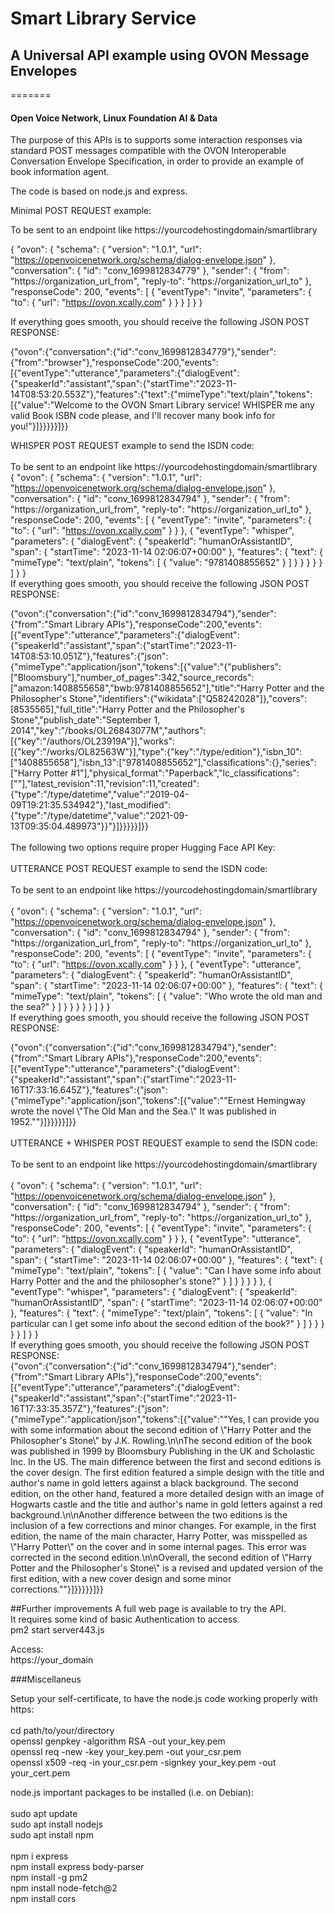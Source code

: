 # Smart Library Service
## A Universal API example using OVON Message Envelopes
=======
#### Open Voice Network, Linux Foundation AI & Data

The purpose of this APIs is to supports some interaction responses via standard POST messages compatible with the OVON Interoperable Conversation Envelope Specification, in order to provide an example of book information agent.

The code is based on node.js and express.

Minimal POST REQUEST example:

To be sent to an endpoint like https://yourcodehostingdomain/smartlibrary

{
  "ovon": {
    "schema": {
      "version": "1.0.1",
      "url": "https://openvoicenetwork.org/schema/dialog-envelope.json"
    },
    "conversation": {
      "id": "conv_1699812834779"
    },
    "sender": {
      "from": "https://organization_url_from",
      "reply-to": "https://organization_url_to"
    },
    "responseCode": 200,
    "events": [
      {
        "eventType": "invite",
        "parameters": {
          "to": {
            "url": "https://ovon.xcally.com"
          }
        }
      }
    ]
  }
}

If everything goes smooth, you should receive the following JSON POST RESPONSE:

{"ovon":{"conversation":{"id":"conv_1699812834779"},"sender":{"from":"browser"},"responseCode":200,"events":[{"eventType":"utterance","parameters":{"dialogEvent":{"speakerId":"assistant","span":{"startTime":"2023-11-14T08:53:20.553Z"},"features":{"text":{"mimeType":"text/plain","tokens":[{"value":"Welcome
to the OVON Smart Library service! WHISPER me any valid Book ISBN code please, and I'll recover many book info for
you!"}]}}}}}]}}


WHISPER POST REQUEST example to send the ISDN code:<br>
<br>
To be sent to an endpoint like https://yourcodehostingdomain/smartlibrary
<br>
{
    "ovon": {
      "schema": {
        "version": "1.0.1",
        "url": "https://openvoicenetwork.org/schema/dialog-envelope.json"
      },
      "conversation": {
        "id": "conv_1699812834794"
      },
      "sender": {
        "from": "https://organization_url_from",
        "reply-to": "https://organization_url_to"
      },
      "responseCode": 200,
      "events": [
        {
          "eventType": "invite",
          "parameters": {
            "to": {
              "url": "https://ovon.xcally.com"
            }
           }
         },
          {
          "eventType": "whisper",
            "parameters": {
              "dialogEvent": {
                "speakerId": "humanOrAssistantID",
                "span": { "startTime": "2023-11-14 02:06:07+00:00" },
                "features": {
                  "text": {
                    "mimeType": "text/plain",
                    "tokens": [ { "value": "9781408855652" } ] 
                  }
                }
              }
            }
          }
      ]
    }
  }
<br>
If everything goes smooth, you should receive the following JSON POST RESPONSE:<br>

{"ovon":{"conversation":{"id":"conv_1699812834794"},"sender":{"from":"Smart Library
APIs"},"responseCode":200,"events":[{"eventType":"utterance","parameters":{"dialogEvent":{"speakerId":"assistant","span":{"startTime":"2023-11-14T08:53:10.051Z"},"features":{"json":{"mimeType":"application/json","tokens":[{"value":"{\"publishers\":[\"Bloomsbury\"],\"number_of_pages\":342,\"source_records\":[\"amazon:1408855658\",\"bwb:9781408855652\"],\"title\":\"Harry
Potter and the Philosopher's
Stone\",\"identifiers\":{\"wikidata\":[\"Q58242028\"]},\"covers\":[8535565],\"full_title\":\"Harry Potter and the
Philosopher's Stone\",\"publish_date\":\"September 1,
2014\",\"key\":\"/books/OL26843077M\",\"authors\":[{\"key\":\"/authors/OL23919A\"}],\"works\":[{\"key\":\"/works/OL82563W\"}],\"type\":{\"key\":\"/type/edition\"},\"isbn_10\":[\"1408855658\"],\"isbn_13\":[\"9781408855652\"],\"classifications\":{},\"series\":[\"Harry
Potter
#1\"],\"physical_format\":\"Paperback\",\"lc_classifications\":[\"\"],\"latest_revision\":11,\"revision\":11,\"created\":{\"type\":\"/type/datetime\",\"value\":\"2019-04-09T19:21:35.534942\"},\"last_modified\":{\"type\":\"/type/datetime\",\"value\":\"2021-09-13T09:35:04.489973\"}}"}]}}}}}]}}
<br><br>
The following two options require proper Hugging Face API Key:
<br><br>
UTTERANCE POST REQUEST example to send the ISDN code:<br>
<br>
To be sent to an endpoint like https://yourcodehostingdomain/smartlibrary<br>
<br>
{
    "ovon": {
      "schema": {
        "version": "1.0.1",
        "url": "https://openvoicenetwork.org/schema/dialog-envelope.json"
      },
      "conversation": {
        "id": "conv_1699812834794"
      },
      "sender": {
        "from": "https://organization_url_from",
        "reply-to": "https://organization_url_to"
      },
      "responseCode": 200,
      "events": [
        {
          "eventType": "invite",
          "parameters": {
            "to": {
              "url": "https://ovon.xcally.com"
            }
           }
         },
          {
          "eventType": "utterance",
            "parameters": {
              "dialogEvent": {
                "speakerId": "humanOrAssistantID",
                "span": { "startTime": "2023-11-14 02:06:07+00:00" },
                "features": {
                  "text": {
                    "mimeType": "text/plain",
                    "tokens": [ { "value": "Who wrote the old man and the sea?" } ] 
                  }
                }
              }
            }
          }
      ]
    }
  }
  <br>
If everything goes smooth, you should receive the following JSON POST RESPONSE:<br>

{"ovon":{"conversation":{"id":"conv_1699812834794"},"sender":{"from":"Smart Library
APIs"},"responseCode":200,"events":[{"eventType":"utterance","parameters":{"dialogEvent":{"speakerId":"assistant","span":{"startTime":"2023-11-16T17:33:16.645Z"},"features":{"json":{"mimeType":"application/json","tokens":[{"value":"\"Ernest
Hemingway wrote the novel \\\"The Old Man and the Sea.\\\" It was published in 1952.\""}]}}}}}]}}
<br>
<br>
UTTERANCE + WHISPER POST REQUEST example to send the ISDN code:<br>
<br>
To be sent to an endpoint like https://yourcodehostingdomain/smartlibrary<br>
<br>
{
    "ovon": {
      "schema": {
        "version": "1.0.1",
        "url": "https://openvoicenetwork.org/schema/dialog-envelope.json"
      },
      "conversation": {
        "id": "conv_1699812834794"
      },
      "sender": {
        "from": "https://organization_url_from",
        "reply-to": "https://organization_url_to"
      },
      "responseCode": 200,
      "events": [
        {
          "eventType": "invite",
          "parameters": {
            "to": {
              "url": "https://ovon.xcally.com"
            }
           }
         },
          {
          "eventType": "utterance",
            "parameters": {
              "dialogEvent": {
                "speakerId": "humanOrAssistantID",
                "span": { "startTime": "2023-11-14 02:06:07+00:00" },
                "features": {
                  "text": {
                    "mimeType": "text/plain",
                    "tokens": [ { "value": "Can I have some info about Harry Potter and the and the philosopher's stone?" } ] 
                  }
                }
              }
            }
          },
          {
          "eventType": "whisper",
            "parameters": {
              "dialogEvent": {
                "speakerId": "humanOrAssistantID",
                "span": { "startTime": "2023-11-14 02:06:07+00:00" },
                "features": {
                  "text": {
                    "mimeType": "text/plain",
                    "tokens": [ { "value": "In particular can I get some info about the second edition of the book?" } ] 
                  }
                }
              }
            }
          }
      ]
    }
  }
    <br>
If everything goes smooth, you should receive the following JSON POST RESPONSE:<br>
{"ovon":{"conversation":{"id":"conv_1699812834794"},"sender":{"from":"Smart Library
APIs"},"responseCode":200,"events":[{"eventType":"utterance","parameters":{"dialogEvent":{"speakerId":"assistant","span":{"startTime":"2023-11-16T17:33:35.357Z"},"features":{"json":{"mimeType":"application/json","tokens":[{"value":"\"Yes,
I can provide you with some information about the second edition of \\\"Harry Potter and the Philosopher's Stone\\\" by
J.K. Rowling.\\n\\nThe second edition of the book was published in 1999 by Bloomsbury Publishing in the UK and
Scholastic Inc. In the US. The main difference between the first and second editions is the cover design. The first
edition featured a simple design with the title and author's name in gold letters against a black background. The second
edition, on the other hand, featured a more detailed design with an image of Hogwarts castle and the title and author's
name in gold letters against a red background.\\n\\nAnother difference between the two editions is the inclusion of a
few corrections and minor changes. For example, in the first edition, the name of the main character, Harry Potter, was
misspelled as \\\"Harry Potter\\\" on the cover and in some internal pages. This error was corrected in the second
edition.\\n\\nOverall, the second edition of \\\"Harry Potter and the Philosopher's Stone\\\" is a revised and updated
version of the first edition, with a new cover design and some minor corrections.\""}]}}}}}]}}

##Further improvements
A full web page is available to try the API.<br>
It requires some kind of basic Authentication to access.<br>
pm2 start server443.js<br>

Access:<br>
https://your_domain
<br>

###Miscellaneus
<br>

Setup your self-certificate, to have the node.js code working properly with https:<br>
<br>
cd path/to/your/directory<br>
openssl genpkey -algorithm RSA -out your_key.pem<br>
openssl req -new -key your_key.pem -out your_csr.pem<br>
openssl x509 -req -in your_csr.pem -signkey your_key.pem -out your_cert.pem<br>

node.js important packages to be installed (i.e. on Debian):<br>
<br>
sudo apt update<br>
sudo apt install nodejs<br>
sudo apt install npm<br>
<br>
npm i express<br>
npm install express body-parser<br>
npm install -g pm2<br>
npm install node-fetch@2<br>
npm install cors<br>

